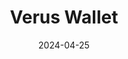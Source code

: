 ---
title: Verus Wallet
appId: veruswallet
authors:
- danny
released: 2019-12-16
discontinued: 
updated: 2024-04-21
version: 1.2.2-4
provider: 
providerWebsite: 
website: https://verus.io
repository: https://github.com/VerusCoin/Verus-Desktop
issue: 
icon: veruswallet.png
bugbounty: 
meta: ok
verdict: wip 
date: 2024-04-25
reviewArchive:
twitter: veruscoin
social:
features:
---